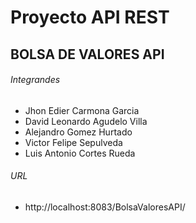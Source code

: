 # Proyecto API REST 
## BOLSA DE VALORES API
###### Integrandes
* Jhon Edier Carmona Garcia
* David Leonardo Agudelo Villa
* Alejandro Gomez Hurtado
* Victor Felipe Sepulveda
* Luis Antonio Cortes Rueda
###### URL
* http://localhost:8083/BolsaValoresAPI/
